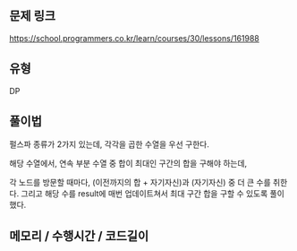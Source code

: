 ## 문제 링크

https://school.programmers.co.kr/learn/courses/30/lessons/161988

## 유형

DP

## 풀이법

펄스파 종류가 2가지 있는데, 각각을 곱한 수열을 우선 구한다.

해당 수열에서, 연속 부분 수열 중 합이 최대인 구간의 합을 구해야 하는데,

각 노드를 방문할 때마다, (이전까지의 합 + 자기자신)과 (자기자신) 중 더 큰 수를 취한다. 그리고 해당 수를 result에 매번 업데이트쳐서 최대 구간 합을 구할 수 있도록 풀이했다.


## 메모리 / 수행시간 / 코드길이